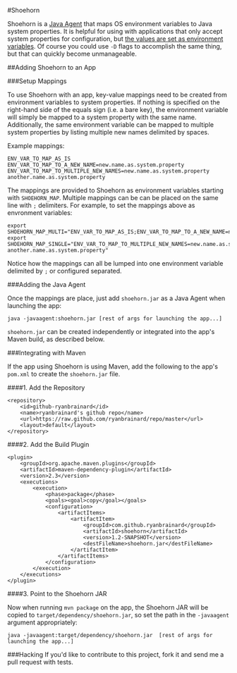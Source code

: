 #Shoehorn

Shoehorn is a [Java Agent](http://docs.oracle.com/javase/6/docs/api/java/lang/instrument/package-summary.html)
that maps OS environment variables to Java system properties. It is helpful for using with applications that only
accept system properties for configuration, but [the values are set as environment variables](http://www.12factor.net/config).
Of course you could use `-D` flags to accomplish the same thing, but that can quickly become unmanageable.

##Adding Shoehorn to an App

###Setup Mappings

To use Shoehorn with an app, key-value mappings need to be created from environment variables to system properties.
If nothing is specified on the right-hand side of the equals sign (i.e. a bare key),
the environment variable will simply be mapped to a system property with the same name.
Additionally, the same environment variable can be mapped to multiple
system properties by listing multiple new names delimited by spaces.

Example mappings:

    ENV_VAR_TO_MAP_AS_IS
    ENV_VAR_TO_MAP_TO_A_NEW_NAME=new.name.as.system.property
    ENV_VAR_TO_MAP_TO_MULTIPLE_NEW_NAMES=new.name.as.system.property another.name.as.system.property

The mappings are provided to Shoehorn as environment variables starting with `SHOEHORN_MAP`.
Multiple mappings can be can be placed on the same line with `;` delimiters.
For example, to set the mappings above as envronment variables:

    export SHOEHORN_MAP_MULTI="ENV_VAR_TO_MAP_AS_IS;ENV_VAR_TO_MAP_TO_A_NEW_NAME=new.name.as.system.property"
    export SHOEHORN_MAP_SINGLE="ENV_VAR_TO_MAP_TO_MULTIPLE_NEW_NAMES=new.name.as.system.property another.name.as.system.property"

Notice how the mappings can all be lumped into one environment variable delimited by `;` or configured separated.

###Adding the Java Agent

Once the mappings are place, just add `shoehorn.jar` as a Java Agent when launching the app:

    java -javaagent:shoehorn.jar [rest of args for launching the app...]

`shoehorn.jar` can be created independently or integrated into the app's Maven build, as described below.

###Integrating with Maven

If the app using Shoehorn is using Maven, add the following to the app's `pom.xml` to create the `shoehorn.jar` file.

####1. Add the Repository

    <repository>
        <id>github-ryanbrainard</id>
        <name>ryanbrainard's github repo</name>
        <url>https://raw.github.com/ryanbrainard/repo/master</url>
        <layout>default</layout>
    </repository>

####2. Add the Build Plugin

    <plugin>
        <groupId>org.apache.maven.plugins</groupId>
        <artifactId>maven-dependency-plugin</artifactId>
        <version>2.3</version>
        <executions>
            <execution>
                <phase>package</phase>
                <goals><goal>copy</goal></goals>
                <configuration>
                    <artifactItems>
                        <artifactItem>
                            <groupId>com.github.ryanbrainard</groupId>
                            <artifactId>shoehorn</artifactId>
                            <version>1.2-SNAPSHOT</version>
                            <destFileName>shoehorn.jar</destFileName>
                        </artifactItem>
                    </artifactItems>
                </configuration>
            </execution>
        </executions>
    </plugin>

####3. Point to the Shoehorn JAR

Now when running `mvn package` on the app, the Shoehorn JAR will be copied to `target/dependency/shoehorn.jar`,
so set the path in the `-javaagent` argument appropriately:

    java -javaagent:target/dependency/shoehorn.jar  [rest of args for launching the app...]


###Hacking
If you'd like to contribute to this project, fork it and send me a pull request with tests.